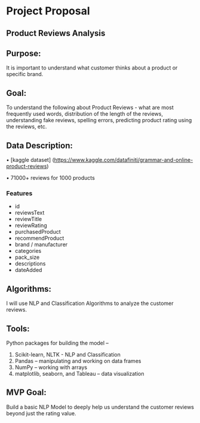 # Project Proposal

## Product Reviews Analysis

## Purpose:
It is important to understand what customer thinks about a product or specific brand.

## Goal:
To understand the following about Product Reviews - what are most frequently used words, distribution of the length of the reviews, understanding fake reviews, spelling errors, predicting product rating using the reviews, etc. 

## Data Description:

• [kaggle dataset] (https://www.kaggle.com/datafiniti/grammar-and-online-product-reviews)

• 71000+ reviews for 1000 products

### Features

* id
* reviewsText
* reviewTitle
* reviewRating
* purchasedProduct
* recommendProduct
* brand	/ manufacturer
* categories
* pack_size
* descriptions
* dateAdded

## Algorithms:
I will use NLP and Classification Algorithms to analyze the customer reviews.

## Tools:

Python packages for building the model –
1.	Scikit-learn, NLTK - NLP and Classification
2.	Pandas – manipulating and working on data frames
3.	NumPy – working with arrays
4.	matplotlib, seaborn, and Tableau – data visualization
	
## MVP Goal:
Build a basic NLP Model to deeply help us understand the customer reviews beyond just the rating value.
